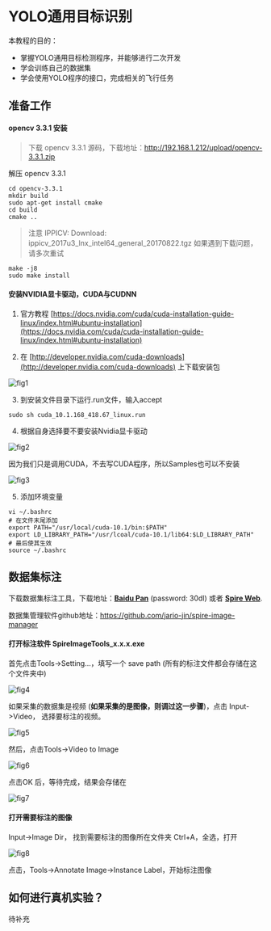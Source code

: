 # YOLO通用目标识别
  
本教程的目的：
 - 掌握YOLO通用目标检测程序，并能够进行二次开发
 - 学会训练自己的数据集
 - 学会使用YOLO程序的接口，完成相关的飞行任务


## 准备工作

#### opencv 3.3.1 安装

> 下载 opencv 3.3.1 源码，下载地址：http://192.168.1.212/upload/opencv-3.3.1.zip

解压 opencv 3.3.1
```
cd opencv-3.3.1 
mkdir build
sudo apt-get install cmake 
cd build
cmake ..
```

> 注意 IPPICV: Download: ippicv_2017u3_lnx_intel64_general_20170822.tgz 
> 如果遇到下载问题，请多次重试

```
make -j8
sudo make install
```

#### 安装NVIDIA显卡驱动，CUDA与CUDNN

1. 官方教程 [https://docs.nvidia.com/cuda/cuda-installation-guide-linux/index.html#ubuntu-installation](https://docs.nvidia.com/cuda/cuda-installation-guide-linux/index.html#ubuntu-installation)

2. 在 [http://developer.nvidia.com/cuda-downloads](http://developer.nvidia.com/cuda-downloads) 上下载安装包

![fig1](https://spire.imdo.co/images/2004/1656228-20190709172033436-1570003711.png)

3. 到安装文件目录下运行.run文件，输入accept

```
sudo sh cuda_10.1.168_418.67_linux.run
```

4. 根据自身选择要不要安装Nvidia显卡驱动

![fig2](https://spire.imdo.co/images/2004/1656228-20190709172606285-197126065.png)

因为我们只是调用CUDA，不去写CUDA程序，所以Samples也可以不安装

![fig3](https://spire.imdo.co/images/2004/1656228-20190709172730248-1234756893.png)


5. 添加环境变量 

```
vi ~/.bashrc
# 在文件末尾添加
export PATH="/usr/local/cuda-10.1/bin:$PATH"
export LD_LIBRARY_PATH="/usr/lcoal/cuda-10.1/lib64:$LD_LIBRARY_PATH"
# 最后使其生效
source ~/.bashrc
```


## 数据集标注

下载数据集标注工具，下载地址：[**Baidu Pan**](https://pan.baidu.com/s/1H7VmTgcVpyIv03H6AtjtoQ) (password: 30dl) 或者 [**Spire Web**](http://121.36.68.10/tools/ImageLabelTools-4.1.6.zip).

数据集管理软件github地址：https://github.com/jario-jin/spire-image-manager

#### 打开标注软件 SpireImageTools_x.x.x.exe

首先点击Tools->Setting...，填写一个 save path (所有的标注文件都会存储在这个文件夹中)

![fig4](https://spire.imdo.co/images/2004/spire-tools-1.png)

如果采集的数据集是视频 (**如果采集的是图像，则调过这一步骤**)，点击 Input->Video， 选择要标注的视频。

![fig5](https://spire.imdo.co/images/2004/spire-tools-2.png)

然后，点击Tools->Video to Image

![fig6](https://spire.imdo.co/images/2004/spire-tools-3.png)

点击OK 后，等待完成，结果会存储在

![fig7](https://spire.imdo.co/images/2004/spire-tools-4.png)

#### 打开需要标注的图像

Input->Image Dir， 找到需要标注的图像所在文件夹 Ctrl+A，全选，打开

![fig8](https://spire.imdo.co/images/2004/spire-tools-5.png)



点击，Tools->Annotate Image->Instance Label，开始标注图像




## 如何进行真机实验？  

待补充  
  

